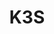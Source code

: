 ---
title: K3S
categories:
  - container-manager
docs:
  - id: java
    url: https://www.testcontainers.org/modules/k3s/
    example: |
      ```java
      var k3s = new K3sContainer(DockerImageName.parse("rancher/k3s:v1.21.3-k3s1"));
      k3s.start();
      ```
description: |
  K3s is a highly available, certified Kubernetes distribution designed for production workloads in unattended, resource-constrained, remote locations or inside IoT appliances.
---